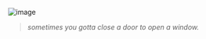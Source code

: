 ![image](https://nukocities.neocities.org/nuko/uniq/cat485.gif)

> _sometimes you gotta close a door to open a window._
